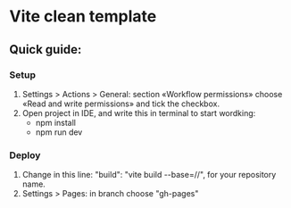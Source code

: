 # Vite clean template

## Quick guide:

### Setup
1. Settings > Actions > General: section «Workflow permissions» choose «Read and write permissions» and tick the checkbox.
2. Open project in IDE, and write this in terminal to start wordking:
   - npm install
   - npm run dev
### Deploy
1. Change <REPO> in this line:
   "build": "vite build --base=/<REPO>/",
   for your repository name.
2. Settings > Pages: in branch choose "gh-pages"
